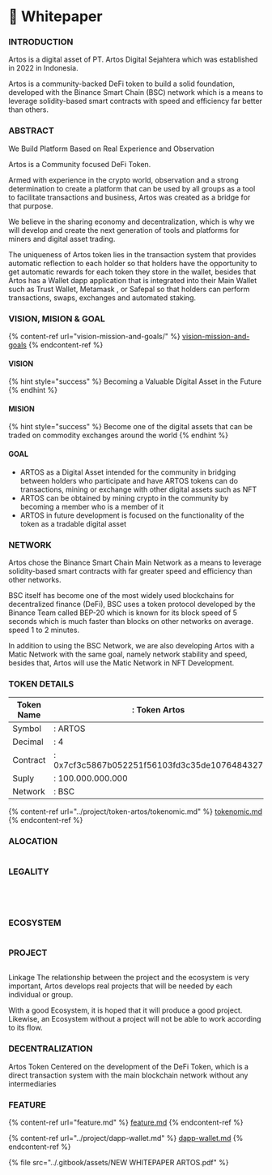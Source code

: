 # 📄 Whitepaper

### INTRODUCTION

Artos is a digital asset of PT. Artos Digital Sejahtera which was established in 2022 in Indonesia.

Artos is a community-backed DeFi token to build a solid foundation, developed with the Binance Smart Chain (BSC) network which is a means to leverage solidity-based smart contracts with speed and efficiency far better than others.

### ABSTRACT

We Build Platform Based on Real Experience and Observation

Artos is a Community focused DeFi Token.

Armed with experience in the crypto world, observation and a strong determination to create a platform that can be used by all groups as a tool to facilitate transactions and business, Artos was created as a bridge for that purpose.

We believe in the sharing economy and decentralization, which is why we will develop and create the next generation of tools and platforms for miners and digital asset trading.

The uniqueness of Artos token lies in the transaction system that provides automatic reflection to each holder so that holders have the opportunity to get automatic rewards for each token they store in the wallet, besides that Artos has a Wallet dapp application that is integrated into their Main Wallet such as Trust Wallet, Metamask , or Safepal so that holders can perform transactions, swaps, exchanges and automated staking.

### VISION, MISION & GOAL

{% content-ref url="vision-mission-and-goals/" %}
[vision-mission-and-goals](vision-mission-and-goals/)
{% endcontent-ref %}

#### VISION

{% hint style="success" %}
Becoming a Valuable Digital Asset in the Future
{% endhint %}

#### MISION

{% hint style="success" %}
Become one of the digital assets that can be traded on commodity exchanges around the world
{% endhint %}

#### GOAL

* ARTOS as a Digital Asset intended for the community in bridging between holders who participate and have ARTOS tokens can do transactions, mining or exchange with other digital assets such as NFT
* ARTOS can be obtained by mining crypto in the community by becoming a member who is a member of it
* ARTOS in future development is focused on the functionality of the token as a tradable digital asset

### NETWORK

Artos chose the Binance Smart Chain Main Network as a means to leverage solidity-based smart contracts with far greater speed and efficiency than other networks.

BSC itself has become one of the most widely used blockchains for decentralized finance (DeFi), BSC uses a token protocol developed by the Binance Team called BEP-20 which is known for its block speed of 5 seconds which is much faster than blocks on other networks on average. speed 1 to 2 minutes.

In addition to using the BSC Network, we are also developing Artos with a Matic Network with the same goal, namely network stability and speed, besides that, Artos will use the Matic Network in NFT Development.

### TOKEN DETAILS

| Token Name | : Token Artos                                |
| ---------- | -------------------------------------------- |
| Symbol     | : ARTOS                                      |
| Decimal    | : 4                                          |
| Contract   | : 0x7cf3c5867b052251f56103fd3c35de1076484327 |
| Suply      | : 100.000.000.000                            |
| Network    | : BSC                                        |

{% content-ref url="../project/token-artos/tokenomic.md" %}
[tokenomic.md](../project/token-artos/tokenomic.md)
{% endcontent-ref %}

### ALOCATION

<figure><img src="../.gitbook/assets/token alocation.png" alt=""><figcaption></figcaption></figure>

### LEGALITY

<div>

<figure><img src="../.gitbook/assets/SK-Menhumham Artos.png" alt=""><figcaption></figcaption></figure>

 

<figure><img src="../.gitbook/assets/NIB ARTOS_001.png" alt=""><figcaption></figcaption></figure>

 

<figure><img src="../.gitbook/assets/NIB ARTOS_002.png" alt=""><figcaption></figcaption></figure>

 

<figure><img src="../.gitbook/assets/NPWP ARTOS.jpg" alt=""><figcaption></figcaption></figure>

</div>

### ECOSYSTEM

<figure><img src="../.gitbook/assets/eco2.png" alt=""><figcaption></figcaption></figure>

### PROJECT

<figure><img src="../.gitbook/assets/project.png" alt=""><figcaption></figcaption></figure>

Linkage The relationship between the project and the ecosystem is very important, Artos develops real projects that will be needed by each individual or group.

With a good Ecosystem, it is hoped that it will produce a good project. Likewise, an Ecosystem without a project will not be able to work according to its flow.

### DECENTRALIZATION

Artos Token Centered on the development of the DeFi Token, which is a direct transaction system with the main blockchain network without any intermediaries

### FEATURE

{% content-ref url="feature.md" %}
[feature.md](feature.md)
{% endcontent-ref %}

{% content-ref url="../project/dapp-wallet.md" %}
[dapp-wallet.md](../project/dapp-wallet.md)
{% endcontent-ref %}

{% file src="../.gitbook/assets/NEW WHITEPAPER ARTOS.pdf" %}
